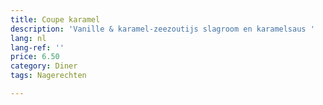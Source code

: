 ```yaml
---
title: Coupe karamel
description: 'Vanille & karamel-zeezoutijs slagroom en karamelsaus '
lang: nl
lang-ref: ''
price: 6.50
category: Diner
tags: Nagerechten

---
```

